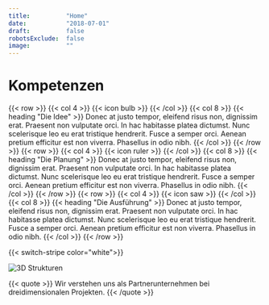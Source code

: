 ```yaml
---
title:          "Home"
date:           "2018-07-01"
draft:          false
robotsExclude:  false
image:          ""
---
```

# Kompetenzen

{{< row >}}
    {{< col 4 >}}
        {{< icon bulb >}}
    {{< /col >}}
    {{< col 8 >}}
        {{< heading "Die Idee" >}}
        Donec at justo tempor, eleifend risus non, dignissim erat. Praesent non vulputate orci. In hac habitasse platea dictumst. Nunc scelerisque leo eu erat tristique hendrerit. Fusce a semper orci. Aenean pretium efficitur est non viverra. Phasellus in odio nibh.
    {{< /col >}}
{{< /row >}}
{{< row >}}
    {{< col 4 >}}
        {{< icon ruler >}}
    {{< /col >}}
    {{< col 8 >}}
        {{< heading "Die Planung" >}}
        Donec at justo tempor, eleifend risus non, dignissim erat. Praesent non vulputate orci. In hac habitasse platea dictumst. Nunc scelerisque leo eu erat tristique hendrerit. Fusce a semper orci. Aenean pretium efficitur est non viverra. Phasellus in odio nibh.
    {{< /col >}}
{{< /row >}}
{{< row >}}
    {{< col 4 >}}
        {{< icon saw >}}
    {{< /col >}}
    {{< col 8 >}}
        {{< heading "Die Ausführung" >}}
        Donec at justo tempor, eleifend risus non, dignissim erat. Praesent non vulputate orci. In hac habitasse platea dictumst. Nunc scelerisque leo eu erat tristique hendrerit. Fusce a semper orci. Aenean pretium efficitur est non viverra. Phasellus in odio nibh.
    {{< /col >}}
{{< /row >}}

{{< switch-stripe color="white">}}

<img src="https://www.cchobby.com/media/catalog/product/cache/14/image/9df78eab33525d08d6e5fb8d27136e95/5/9/59228_1.jpg" alt="3D Strukturen">

{{< quote >}}
    Wir verstehen uns als Partnerunternehmen bei dreidimensionalen Projekten.
{{< /quote >}}

